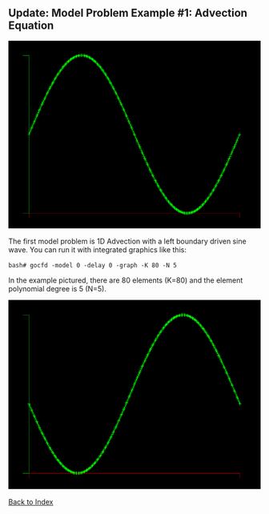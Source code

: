 ## Update: Model Problem Example #1: Advection Equation
<span style="display:block;text-align:center">![](../images/Advect1D-0.PNG)</span>

The first model problem is 1D Advection with a left boundary driven sine wave. You can run it with integrated graphics like this:
```
bash# gocfd -model 0 -delay 0 -graph -K 80 -N 5
```

In the example pictured, there are 80 elements (K=80) and the element polynomial degree is 5 (N=5).

<span style="display:block;text-align:center">![](../images/Advect1D-1.PNG)</span>


[Back to Index](../NOTES_Index.md)
